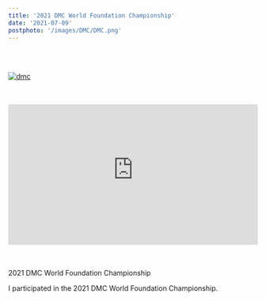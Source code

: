 ```yaml
---
title: '2021 DMC World Foundation Championship'
date: '2021-07-09'
postphoto: '/images/DMC/DMC.png'
---
```

<br>
<br>

[![dmc](/images/DMC/DMC.png)](https://youtu.be/fgvUjgO5zC4) <br>

<br>
<br>

<div style="position:relative; padding-bottom:56.25%; height:0; overflow:hidden;" >
<iframe style="position: absolute; top: 0; left: 0; width: 100%; height: 100%;" width="560" height="315" src="https://www.youtube-nocookie.com/embed/fgvUjgO5zC4" title="YouTube video player" frameborder="0" allow="accelerometer; autoplay; clipboard-write; encrypted-media; gyroscope; picture-in-picture" allowfullscreen></iframe>
</div>

<br>
<br>

2021 DMC World Foundation Championship <br>

I participated in the 2021 DMC World Foundation Championship. <br>

<!-- [- 2021 DMC World Foundation Championship YOSY's page](https://dmcdjchamps.com/foundation_champs/yosy) <br> -->



<br>
<br>
<!-- 
#h1
##h2
###h3
####h4
#####h5
######h6
- brabra is list
**bold text**
_Italic_ or *Italic*

-->

<center>
© 2022 YOSY
</center>
<br>